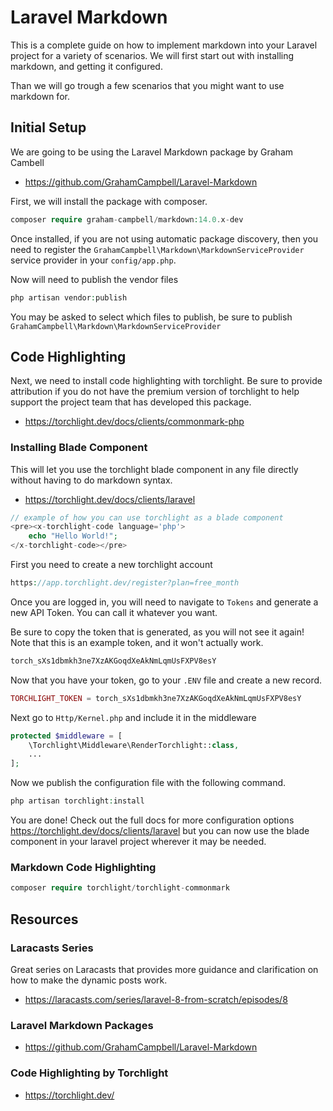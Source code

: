 # Laravel Markdown
This is a complete guide on how to implement markdown into your Laravel project for a variety of scenarios. We will first start out with installing markdown, and getting it configured.

Than we will go trough a few scenarios that you might want to use markdown for.

## Initial Setup
We are going to be using the Laravel Markdown package by Graham Cambell
- https://github.com/GrahamCampbell/Laravel-Markdown

First, we will install the package with composer.
```php
composer require graham-campbell/markdown:14.0.x-dev
```
Once installed, if you are not using automatic package discovery, then you need to register the `GrahamCampbell\Markdown\MarkdownServiceProvider` service provider in your `config/app.php`.

Now will need to publish the vendor files
```php
php artisan vendor:publish
```
You may be asked to select which files to publish, be sure to publish `GrahamCampbell\Markdown\MarkdownServiceProvider`
## Code Highlighting
Next, we need to install code highlighting with torchlight. Be sure to provide attribution if you do not have the premium version of torchlight to help support the project team that has developed this package.
- https://torchlight.dev/docs/clients/commonmark-php

### Installing Blade Component
This will let you use the torchlight blade component in any file directly without having to do markdown syntax.
- https://torchlight.dev/docs/clients/laravel
```php
// example of how you can use torchlight as a blade component
<pre><x-torchlight-code language='php'>
    echo "Hello World!";
</x-torchlight-code></pre>
```

First you need to create a new torchlight account
```php
https://app.torchlight.dev/register?plan=free_month
```
Once you are logged in, you will need to navigate to `Tokens` and generate a new API Token. You can call it whatever you want.

Be sure to copy the token that is generated, as you will not see it again! Note that this is an example token, and it won't actually work.
```php
torch_sXs1dbmkh3ne7XzAKGoqdXeAkNmLqmUsFXPV8esY
```
Now that you have your token, go to your `.ENV` file and create a new record.
```php
TORCHLIGHT_TOKEN = torch_sXs1dbmkh3ne7XzAKGoqdXeAkNmLqmUsFXPV8esY
```
Next go to `Http/Kernel.php` and include it in the middleware
```php
protected $middleware = [
    \Torchlight\Middleware\RenderTorchlight::class,
    ...
];
```
Now we publish the configuration file with the following command.
```php
php artisan torchlight:install
```
You are done! Check out the full docs for more configuration options https://torchlight.dev/docs/clients/laravel but you can now use the blade component in your laravel project wherever it may be needed.

### Markdown Code Highlighting
```php
composer require torchlight/torchlight-commonmark
```

## Resources
### Laracasts Series
Great series on Laracasts that provides more guidance and clarification on how to make the dynamic posts work.
- https://laracasts.com/series/laravel-8-from-scratch/episodes/8

### Laravel Markdown Packages
- https://github.com/GrahamCampbell/Laravel-Markdown

### Code Highlighting by Torchlight
- https://torchlight.dev/
